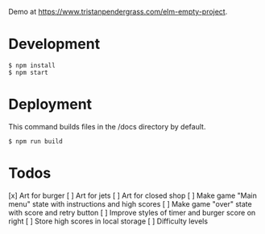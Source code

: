 Demo at https://www.tristanpendergrass.com/elm-empty-project.

# Development

```
$ npm install
$ npm start
```

# Deployment

This command builds files in the /docs directory by default.

```
$ npm run build
```

# Todos

[x] Art for burger
[ ] Art for jets
[ ] Art for closed shop
[ ] Make game "Main menu" state with instructions and high scores
[ ] Make game "over" state with score and retry button
[ ] Improve styles of timer and burger score on right
[ ] Store high scores in local storage
[ ] Difficulty levels
